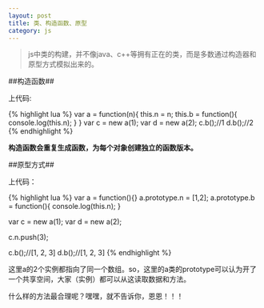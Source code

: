 ```yaml
---
layout: post
title: 类、构造函数、原型
category: js
---
```


> js中类的构建，并不像java、c++等拥有正在的类，而是多数通过构造器和原型方式模拟出来的。

##构造函数##

上代码:

{% highlight lua %}
var a = function(n){
	this.n = n;
	this.b = function(){
		console.log(this.n);
	}
}
var c = new a(1);
var d = new a(2);
c.b();//1
d.b();//2
{% endhighlight %}

**构造函数会重复生成函数，为每个对象创建独立的函数版本。**

##原型方式##

上代码：

{% highlight lua %}
var a = function(){}
a.prototype.n = [1,2];
a.prototype.b = function(){
	console.log(this.n);
}

var c = new a(1);
var d = new a(2);

c.n.push(3);

c.b();//[1, 2, 3]
d.b();//[1, 2, 3]
{% endhighlight %}

这里a的2个实例都指向了同一个数组。so，这里的a类的prototype可以认为开了一个共享空间，大家（实例）都可以从这读取数据和方法。

什么样的方法最合理呢？嘿嘿，就不告诉你，恩恩！！！